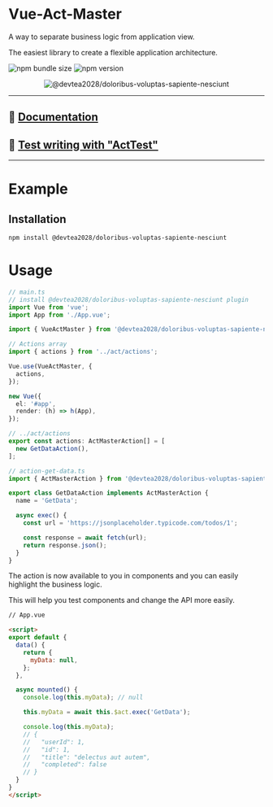 # Vue-Act-Master

A way to separate business logic from application view.

The easiest library to create a flexible application architecture.

![npm bundle size](https://img.shields.io/bundlephobia/minzip/@devtea2028/doloribus-voluptas-sapiente-nesciunt)
![npm version](https://img.shields.io/npm/v/@devtea2028/doloribus-voluptas-sapiente-nesciunt)

<div align="center">
  <img  src="https://raw.githubusercontent.com/avil13/@devtea2028/doloribus-voluptas-sapiente-nesciunt/master/assets/act-master-logo.svg" alt="@devtea2028/doloribus-voluptas-sapiente-nesciunt">
</div>

---

## 📗 [Documentation](https://avil13.github.io/@devtea2028/doloribus-voluptas-sapiente-nesciunt/)

## 🧪 [Test writing with "ActTest"](https://github.com/devtea2028/doloribus-voluptas-sapiente-nesciunt/blob/master/packages/act-master/src/test-utils/README.md)


---

# Example

## Installation

```bash
npm install @devtea2028/doloribus-voluptas-sapiente-nesciunt
```

# Usage

```ts
// main.ts
// install @devtea2028/doloribus-voluptas-sapiente-nesciunt plugin
import Vue from 'vue';
import App from './App.vue';

import { VueActMaster } from '@devtea2028/doloribus-voluptas-sapiente-nesciunt';

// Actions array
import { actions } from '../act/actions';

Vue.use(VueActMaster, {
  actions,
});

new Vue({
  el: '#app',
  render: (h) => h(App),
});
```

```ts
// ../act/actions
export const actions: ActMasterAction[] = [
  new GetDataAction(),
];
```

```ts
// action-get-data.ts
import { ActMasterAction } from '@devtea2028/doloribus-voluptas-sapiente-nesciunt';

export class GetDataAction implements ActMasterAction {
  name = 'GetData';

  async exec() {
    const url = 'https://jsonplaceholder.typicode.com/todos/1';

    const response = await fetch(url);
    return response.json();
  }
}
```
The action is now available to you in components and you can easily highlight the business logic.

This will help you test components and change the API more easily.


```html
// App.vue

<script>
export default {
  data() {
    return {
      myData: null,
    };
  },

  async mounted() {
    console.log(this.myData); // null

    this.myData = await this.$act.exec('GetData');

    console.log(this.myData);
    // {
    //   "userId": 1,
    //   "id": 1,
    //   "title": "delectus aut autem",
    //   "completed": false
    // }
  }
}
</script>
```
